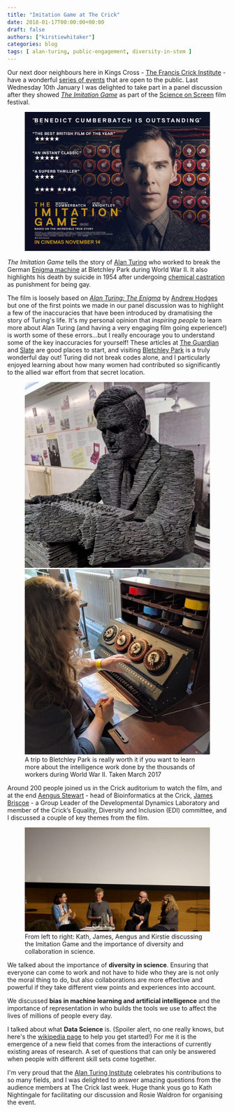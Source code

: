 ```yaml
---
title: "Imitation Game at The Crick"
date: 2018-01-17T00:00:00+00:00
draft: false
authors: ["kirstiewhitaker"]
categories: blog
tags: [ alan-turing, public-engagement, diversity-in-stem ]
---
```


Our next door neighbours here in Kings Cross - [The Francis Crick Institute](https://www.crick.ac.uk/) - have a wonderful [series of events](https://www.crick.ac.uk/whats-on/upcoming-events/) that are open to the public. Last Wednesday 10th January I was delighted to take part in a panel discussion after they showed [*The Imitation Game*](http://www.imdb.com/title/tt2084970/) as part of the [Science on Screen](https://www.crick.ac.uk/whats-on/upcoming-events/2018/01/10/science-on-screen-the-imitation-game/) film festival.

<figure>
  <img src="/images/turing-outreach/imitation-game-poster.jpg"
       alt="Imitation Game movie poster">
</figure>

*The Imitation Game* tells the story of [Alan Turing](https://en.wikipedia.org/wiki/Alan_Turing) who worked to break the German [Enigma machine](https://en.wikipedia.org/wiki/Enigma_machine) at Bletchley Park during World War II. It also highlights his death by suicide in 1954 after undergoing [chemical castration](https://en.wikipedia.org/wiki/Chemical_castration) as punishment for being gay.

The film is loosely based on [*Alan Turing: The Enigma*](https://en.wikipedia.org/wiki/Alan_Turing:_The_Enigma) by [Andrew Hodges](https://en.wikipedia.org/wiki/Andrew_Hodges) but one of the first points we made in our panel discussion was to highlight a few of the inaccuracies that have been introduced by dramatising the story of Turing's life. It's my personal opinion that *inspiring people* to learn more about Alan Turing (and having a very engaging film going experience!) is worth some of these errors...but I really encourage you to understand some of the key inaccuracies for yourself! These articles at [The Guardian](https://www.theguardian.com/film/2014/nov/20/the-imitation-game-invents-new-slander-to-insult-alan-turing-reel-history) and [Slate](http://www.slate.com/blogs/browbeat/2014/12/03/the_imitation_game_fact_vs_fiction_how_true_the_new_movie_is_to_alan_turing.html) are good places to start, and visiting [Bletchley Park](https://bletchleypark.org.uk) is a truly wonderful day out! Turing did not break codes alone, and I particularly enjoyed learning about how many women had contributed so significantly to the allied war effort from that secret location.

<figure class="half">
    <img src="/images/turing-outreach/turing-at-bletchley.jpg"
         alt="Statue of Alan Turing made of slate">
    <img src="/images/turing-outreach/kirstie-at-bletchley.jpg"
         alt="Kirstie decoding messages at an old machine">
    <figcaption>A trip to Bletchley Park is really worth it if you want to learn more about the intelligence work done by the thousands of workers during World War II. Taken March 2017</figcaption>
</figure>

Around 200 people joined us in the Crick auditorium to watch the film, and at the end [Aengus Stewart](https://www.crick.ac.uk/research/science-technology-platforms/bioinformatics-and-biostatistics/) - head of Bioinformatics at the Crick, [James Briscoe](https://crick.ac.uk/james-briscoe) - a Group Leader of the Developmental Dynamics Laboratory and
member of the Crick’s Equality, Diversity and Inclusion (EDI) committee, and I discussed a couple of key themes from the film.

<figure>
  <img src="/images/turing-outreach/imitation-game-crick.jpg"
       alt="Four people sitting on a stage infront of a big screen.">
  <figcaption>From left to right: Kath, James, Aengus and Kirstie discussing the Imitation Game and the importance of diversity and collaboration in science.</figcaption>
</figure>

We talked about the importance of **diversity in science**. Ensuring that everyone can come to work and not have to hide who they are is not only the moral thing to do, but also collaborations are more effective and powerful if they take different view points and experiences into account.

We discussed **bias in machine learning and artificial intelligence** and the importance of representation in who builds the tools we use to affect the lives of millions of people every day.

I talked about what **Data Science** is. (Spoiler alert, no one really knows, but here's the [wikipedia page](https://en.wikipedia.org/wiki/Data_science) to help you get started!) For me it is the emergence of a new field that comes from the interactions of currently existing areas of research. A set of questions that can only be answered when people with different skill sets come together.

I'm very proud that the [Alan Turing Institute](https://www.turing.ac.uk/) celebrates his contributions to so many fields, and I was delighted to answer amazing questions from the audience members at The Crick last week. Huge thank yous go to Kath Nightingale for facilitating our discussion and Rosie Waldron for organising the event.
